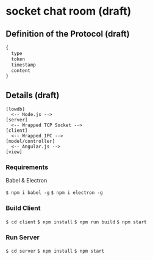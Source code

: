 # socket chat room (draft)

## Definition of the Protocol (draft)

```javascript
{
  type
  token
  timestamp
  content
}
```

## Details (draft)

```
[lowdb]
  <-- Node.js -->
[server]
  <-- Wrapped TCP Socket -->
[client]
  <-- Wrapped IPC -->
[model/controller]
  <-- Angular.js -->
[view]
```

### Requirements

Babel & Electron

`$ npm i babel -g`
`$ npm i electron -g`

### Build Client

`$ cd client`
`$ npm install`
`$ npm run build`
`$ npm start`

### Run Server

`$ cd server`
`$ npm install`
`$ npm start`
